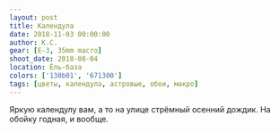 ```yaml
---
layout: post
title: Календула
date: 2018-11-03 00:00:00
author: К.С.
gear: [E-3, 35mm macro]
shoot_date: 2018-08-04
location: Ёль-база
colors: ['130b01', '671300']
tags: [цветы, календула, астровые, обои, макро]
---
```

Яркую календулу вам, а то на улице стрёмный осенний дождик. На обойку годная, и вообще.
